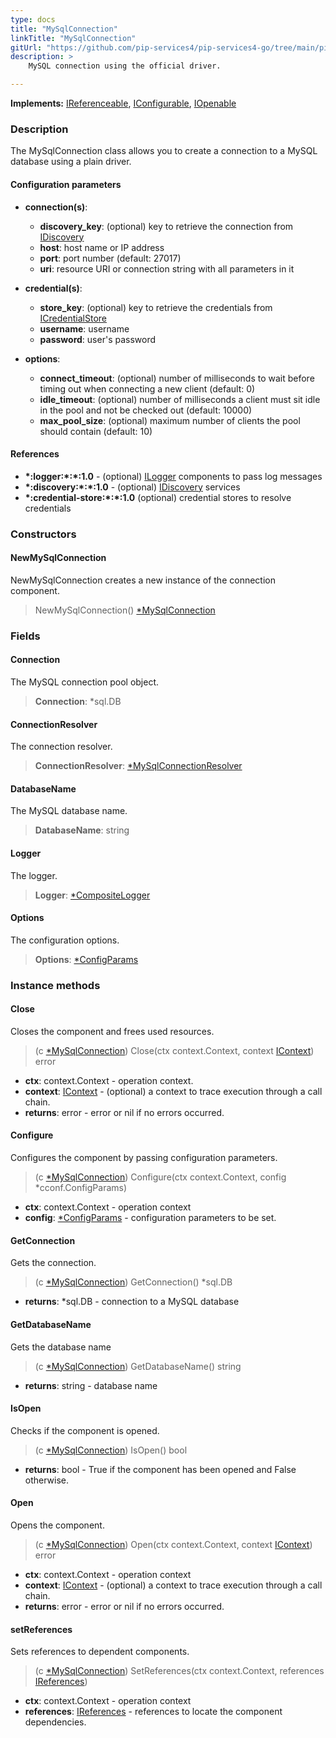 ```yaml
---
type: docs
title: "MySqlConnection"
linkTitle: "MySqlConnection"
gitUrl: "https://github.com/pip-services4/pip-services4-go/tree/main/pip-services4-mysql-go"
description: >
    MySQL connection using the official driver.

---
```


**Implements:** [IReferenceable](../../../components/refer/ireferenceable), [IConfigurable](../../../components/config/iconfigurable),
[IOpenable](../../../components/run/iopenable)

### Description

The MySqlConnection class allows you to create a connection to a MySQL database using a plain driver.

#### Configuration parameters


- **connection(s)**:    
    - **discovery_key**: (optional) key to retrieve the connection from [IDiscovery](../../../config/connect/idiscovery)
    - **host**: host name or IP address
    - **port**: port number (default: 27017)
    - **uri**: resource URI or connection string with all parameters in it

- **credential(s)**:    
    - **store_key**: (optional) key to retrieve the credentials from [ICredentialStore](../../../config/auth/icredential_store)
    - **username**: username
    - **password**: user's password

- **options**:
    - **connect_timeout**: (optional) number of milliseconds to wait before timing out when connecting a new client (default: 0)
    - **idle_timeout**: (optional) number of milliseconds a client must sit idle in the pool and not be checked out (default: 10000)
    - **max_pool_size**: (optional) maximum number of clients the pool should contain (default: 10)


#### References
- **\*:logger:\*:\*:1.0** - (optional) [ILogger](../../../observability/log/ilogger) components to pass log messages
- **\*:discovery:\*:\*:1.0** - (optional) [IDiscovery](../../../config/connect/idiscovery) services
- **\*:credential-store:\*:\*:1.0** (optional) credential stores to resolve credentials

### Constructors

#### NewMySqlConnection
NewMySqlConnection creates a new instance of the connection component.

> NewMySqlConnection() [*MySqlConnection]()


### Fields

<span class="hide-title-link">


#### Connection
The MySQL connection pool object.
> **Connection**: *sql.DB

#### ConnectionResolver
The connection resolver.
> **ConnectionResolver**: [*MySqlConnectionResolver](../mysql_connection_resolver)

#### DatabaseName
The MySQL database name.
> **DatabaseName**: string

#### Logger
The logger.
> **Logger**: [*CompositeLogger](../../../observability/log/composite_logger)

#### Options
The configuration options.
> **Options**: [*ConfigParams](../../../components/config/config_params)


</span>


### Instance methods

#### Close
Closes the component and frees used resources.

> (c [*MySqlConnection]()) Close(ctx context.Context, context [IContext](../../../components/context/icontext)) error

- **ctx**: context.Context - operation context.
- **context**: [IContext](../../../components/context/icontext) - (optional) a context to trace execution through a call chain.
- **returns**: error - error or nil if no errors occurred.


#### Configure
Configures the component by passing configuration parameters.

> (c [*MySqlConnection]()) Configure(ctx context.Context, config *cconf.ConfigParams)

- **ctx**: context.Context - operation context
- **config**: [*ConfigParams](../../../components/config/config_params) - configuration parameters to be set.


#### GetConnection
Gets the connection.
> (c [*MySqlConnection]()) GetConnection() *sql.DB

- **returns**: *sql.DB - connection to a MySQL database

#### GetDatabaseName
Gets the database name

> (c [*MySqlConnection]()) GetDatabaseName() string

- **returns**: string - database name


#### IsOpen
Checks if the component is opened.

> (c [*MySqlConnection]()) IsOpen() bool

- **returns**: bool - True if the component has been opened and False otherwise.


#### Open
Opens the component.

> (c [*MySqlConnection]()) Open(ctx context.Context, context [IContext](../../../components/context/icontext)) error

- **ctx**: context.Context - operation context
- **context**: [IContext](../../../components/context/icontext) - (optional) a context to trace execution through a call chain.
- **returns**: error - error or nil if no errors occurred.

#### setReferences
Sets references to dependent components.

> (c [*MySqlConnection]()) SetReferences(ctx context.Context, references [IReferences](../../../components/refer/ireferences))

- **ctx**: context.Context - operation context
- **references**: [IReferences](../../../components/refer/ireferences) - references to locate the component dependencies.

